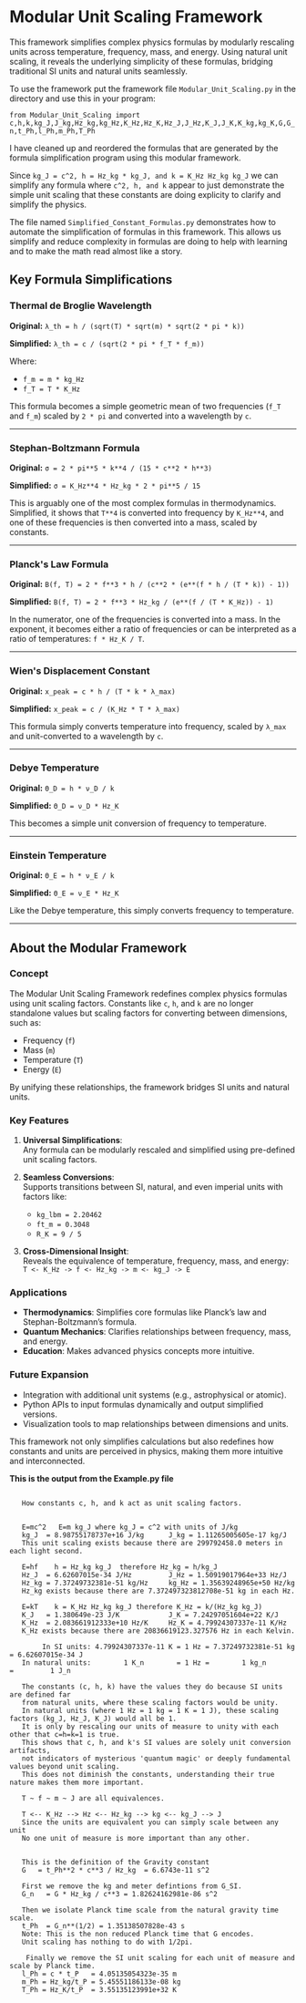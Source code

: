 # Modular Unit Scaling Framework

This framework simplifies complex physics formulas by modularly rescaling units across temperature, frequency, mass, and energy. Using natural unit scaling, it reveals the underlying simplicity of these formulas, bridging traditional SI units and natural units seamlessly.

To use the framework put the framework file `Modular_Unit_Scaling.py` in the directory and use this in your program:

`from Modular_Unit_Scaling import c,h,k,kg_J,J_kg,Hz_kg,kg_Hz,K_Hz,Hz_K,Hz_J,J_Hz,K_J,J_K,K_kg,kg_K,G,G_n,t_Ph,l_Ph,m_Ph,T_Ph`

I have cleaned up and reordered the formulas that are generated by the formula simplification program using this modular framework.

Since `kg_J = c^2, h = Hz_kg * kg_J, and k = K_Hz Hz_kg kg_J` we can simplify any formula where `c^2, h, and k` appear to just demonstrate the simple unit scaling that these constants are doing explicity to clarify and simplify the physics.

The file named `Simplified_Constant_Formulas.py` demonstrates how to automate the simplification of formulas in this framework.  This allows us simplify and reduce complexity in formulas are doing to help with learning and to make the math read almost like a story.

## Key Formula Simplifications

### Thermal de Broglie Wavelength
**Original:**    `λ_th = h / (sqrt(T) * sqrt(m) * sqrt(2 * pi * k))`

**Simplified:**  `λ_th = c / (sqrt(2 * pi * f_T * f_m))`

Where:  
- `f_m = m * kg_Hz`  
- `f_T = T * K_Hz`

This formula becomes a simple geometric mean of two frequencies (`f_T` and `f_m`) scaled by `2 * pi` and converted into a wavelength by `c`.

---

### Stephan-Boltzmann Formula
**Original:**    `σ = 2 * pi**5 * k**4 / (15 * c**2 * h**3)`

**Simplified:**  `σ = K_Hz**4 * Hz_kg * 2 * pi**5 / 15`

This is arguably one of the most complex formulas in thermodynamics. Simplified, it shows that `T**4` is converted into frequency by `K_Hz**4`, and one of these frequencies is then converted into a mass, scaled by constants.

---

### Planck's Law Formula
**Original:**    `B(f, T) = 2 * f**3 * h / (c**2 * (e**(f * h / (T * k)) - 1))`

**Simplified:**  `B(f, T) = 2 * f**3 * Hz_kg / (e**(f / (T * K_Hz)) - 1)`

In the numerator, one of the frequencies is converted into a mass. In the exponent, it becomes either a ratio of frequencies or can be interpreted as a ratio of temperatures: `f * Hz_K / T`.

---

### Wien's Displacement Constant
**Original:**    `x_peak = c * h / (T * k * λ_max)`

**Simplified:**  `x_peak = c / (K_Hz * T * λ_max)`

This formula simply converts temperature into frequency, scaled by `λ_max` and unit-converted to a wavelength by `c`.

---

### Debye Temperature
**Original:**    `Θ_D = h * ν_D / k`

**Simplified:**  `Θ_D = ν_D * Hz_K`

This becomes a simple unit conversion of frequency to temperature.

---

### Einstein Temperature
**Original:**    `Θ_E = h * ν_E / k`

**Simplified:**  `Θ_E = ν_E * Hz_K`

Like the Debye temperature, this simply converts frequency to temperature.

---

## About the Modular Framework

### Concept
The Modular Unit Scaling Framework redefines complex physics formulas using unit scaling factors. Constants like `c`, `h`, and `k` are no longer standalone values but scaling factors for converting between dimensions, such as:
- Frequency (`f`)
- Mass (`m`)
- Temperature (`T`)
- Energy (`E`)

By unifying these relationships, the framework bridges SI units and natural units.

### Key Features
1. **Universal Simplifications**:  
   Any formula can be modularly rescaled and simplified using pre-defined unit scaling factors.

2. **Seamless Conversions**:  
   Supports transitions between SI, natural, and even imperial units with factors like:
   - `kg_lbm = 2.20462`  
   - `ft_m = 0.3048`  
   - `R_K = 9 / 5`

3. **Cross-Dimensional Insight**:  
   Reveals the equivalence of temperature, frequency, mass, and energy:  
   `T <- K_Hz -> f <- Hz_kg -> m <- kg_J -> E`

### Applications
- **Thermodynamics**: Simplifies core formulas like Planck’s law and Stephan-Boltzmann’s formula.
- **Quantum Mechanics**: Clarifies relationships between frequency, mass, and energy.
- **Education**: Makes advanced physics concepts more intuitive.

### Future Expansion
- Integration with additional unit systems (e.g., astrophysical or atomic).
- Python APIs to input formulas dynamically and output simplified versions.
- Visualization tools to map relationships between dimensions and units.

This framework not only simplifies calculations but also redefines how constants and units are perceived in physics, making them more intuitive and interconnected.

**This is the output from the Example.py file**
```

   How constants c, h, and k act as unit scaling factors.


   E=mc^2   E=m kg_J where kg_J = c^2 with units of J/kg
   kg_J  = 8.98755178737e+16 J/kg      J_kg = 1.11265005605e-17 kg/J
   This unit scaling exists because there are 299792458.0 meters in each light second.

   E=hf    h = Hz_kg kg_J  therefore Hz_kg = h/kg_J
   Hz_J  = 6.62607015e-34 J/Hz         J_Hz = 1.50919017964e+33 Hz/J
   Hz_kg = 7.37249732381e-51 kg/Hz     kg_Hz = 1.35639248965e+50 Hz/kg
   Hz_kg exists because there are 7.372497323812708e-51 kg in each Hz.

   E=kT    k = K_Hz Hz_kg kg_J therefore K_Hz = k/(Hz_kg kg_J)
   K_J   = 1.380649e-23 J/K            J_K = 7.24297051604e+22 K/J
   K_Hz  = 2.083661912333e+10 Hz/K     Hz_K = 4.79924307337e-11 K/Hz
   K_Hz exists because there are 20836619123.327576 Hz in each Kelvin.

        In SI units: 4.79924307337e-11 K = 1 Hz = 7.37249732381e-51 kg = 6.62607015e-34 J
   In natural units:        1 K_n        = 1 Hz =        1 kg_n        =         1 J_n

   The constants (c, h, k) have the values they do because SI units are defined far
   from natural units, where these scaling factors would be unity.
   In natural units (where 1 Hz = 1 kg = 1 K = 1 J), these scaling factors (kg_J, Hz_J, K_J) would all be 1.
   It is only by rescaling our units of measure to unity with each other that c=h=k=1 is true.
   This shows that c, h, and k's SI values are solely unit conversion artifacts,
   not indicators of mysterious 'quantum magic' or deeply fundamental values beyond unit scaling.
   This does not diminish the constants, understanding their true nature makes them more important.

   T ~ f ~ m ~ J are all equivalences.

   T <-- K_Hz --> Hz <-- Hz_kg --> kg <-- kg_J --> J
   Since the units are equivalent you can simply scale between any unit
   No one unit of measure is more important than any other.


   This is the definition of the Gravity constant
   G   = t_Ph**2 * c**3 / Hz_kg  = 6.6743e-11 s^2

   First we remove the kg and meter defintions from G_SI.
   G_n   = G * Hz_kg / c**3 = 1.82624162981e-86 s^2

   Then we isolate Planck time scale from the natural gravity time scale.
   t_Ph  = G_n**(1/2) = 1.35138507828e-43 s
   Note: This is the non reduced Planck time that G encodes.
   Unit scaling has nothing to do with 1/2pi.

    Finally we remove the SI unit scaling for each unit of measure and scale by Planck time.
   l_Ph = c * t_P   = 4.05135054323e-35 m
   m_Ph = Hz_kg/t_P = 5.45551186133e-08 kg
   T_Ph = Hz_K/t_P  = 3.55135123991e+32 K


```
